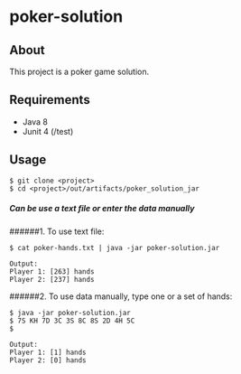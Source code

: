 # poker-solution

## About
This project is a poker game solution.

## Requirements

- Java 8
- Junit 4 (/test)

## Usage
```
$ git clone <project>
$ cd <project>/out/artifacts/poker_solution_jar
```
##### Can be use a text file or enter the data manually

######1. To use text file:

```
$ cat poker-hands.txt | java -jar poker-solution.jar

Output:
Player 1: [263] hands
Player 2: [237] hands
```

######2. To use data manually, type one or a set of hands:

```
$ java -jar poker-solution.jar
$ 7S KH 7D 3C 3S 8C 8S 2D 4H 5C
$

Output:
Player 1: [1] hands
Player 2: [0] hands
```



